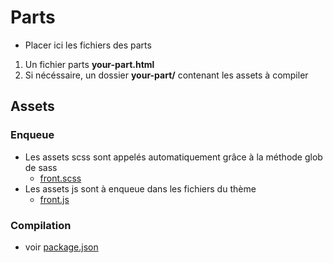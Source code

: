 # Parts

- Placer ici les fichiers des parts
 1. Un fichier parts **your-part.html**
 2. Si nécéssaire, un dossier **your-part/** contenant les assets à compiler

## Assets

### Enqueue

- Les assets scss sont appelés automatiquement grâce à la méthode glob de sass
    - [front.scss](../assets/scss/front.scss)
- Les assets js sont à enqueue dans les fichiers du thème
    - [front.js](../assets/js/front.js)

### Compilation

- voir [package.json](../package.json)
